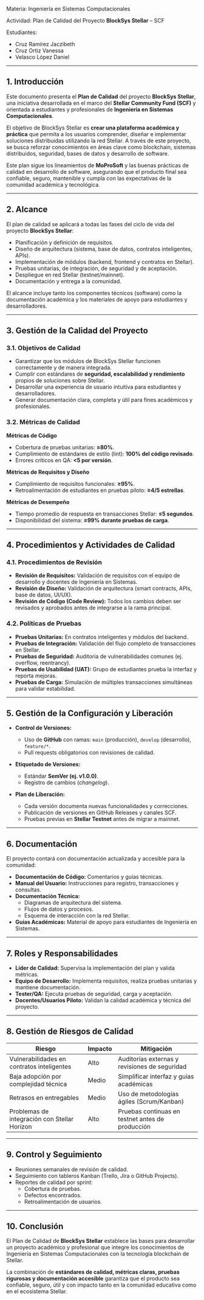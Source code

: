 Materia: Ingeniería en Sistemas Computacionales

Actividad: Plan de Calidad del Proyecto **BlockSys Stellar** – SCF

Estudiantes:

 * Cruz Ramírez Jaczibeth
 * Cruz Ortiz Vanessa
 * Velasco López Daniel

----------

## 1. Introducción
Este documento presenta el **Plan de Calidad** del proyecto **BlockSys Stellar**, una iniciativa desarrollada en el marco del **Stellar Community Fund (SCF)** y orientada a estudiantes y profesionales de **Ingeniería en Sistemas Computacionales**.

El objetivo de BlockSys Stellar es **crear una plataforma académica y práctica** que permita a los usuarios comprender, diseñar e implementar soluciones distribuidas utilizando la red Stellar. A través de este proyecto, se busca reforzar conocimientos en áreas clave como blockchain, sistemas distribuidos, seguridad, bases de datos y desarrollo de software.

Este plan sigue los lineamientos de **MoProSoft** y las buenas prácticas de calidad en desarrollo de software, asegurando que el producto final sea confiable, seguro, mantenible y cumpla con las expectativas de la comunidad académica y tecnológica.

---

## 2. Alcance
El plan de calidad se aplicará a todas las fases del ciclo de vida del proyecto **BlockSys Stellar**:
- Planificación y definición de requisitos.  
- Diseño de arquitectura (sistema, base de datos, contratos inteligentes, APIs).  
- Implementación de módulos (backend, frontend y contratos en Stellar).  
- Pruebas unitarias, de integración, de seguridad y de aceptación.  
- Despliegue en red Stellar (testnet/mainnet).  
- Documentación y entrega a la comunidad.  

El alcance incluye tanto los componentes técnicos (software) como la documentación académica y los materiales de apoyo para estudiantes y desarrolladores.

---

## 3. Gestión de la Calidad del Proyecto

### 3.1. Objetivos de Calidad
- Garantizar que los módulos de BlockSys Stellar funcionen correctamente y de manera integrada.  
- Cumplir con estándares de **seguridad, escalabilidad y rendimiento** propios de soluciones sobre Stellar.  
- Desarrollar una experiencia de usuario intuitiva para estudiantes y desarrolladores.  
- Generar documentación clara, completa y útil para fines académicos y profesionales.  

### 3.2. Métricas de Calidad

**Métricas de Código**
- Cobertura de pruebas unitarias: **≥80%**.  
- Cumplimiento de estándares de estilo (lint): **100% del código revisado**.  
- Errores críticos en QA: **<5 por versión**.  

**Métricas de Requisitos y Diseño**
- Cumplimiento de requisitos funcionales: **≥95%**.  
- Retroalimentación de estudiantes en pruebas piloto: **≥4/5 estrellas**.  

**Métricas de Desempeño**
- Tiempo promedio de respuesta en transacciones Stellar: **≤5 segundos**.  
- Disponibilidad del sistema: **≥99% durante pruebas de carga**.  

---

## 4. Procedimientos y Actividades de Calidad

### 4.1. Procedimientos de Revisión
- **Revisión de Requisitos:** Validación de requisitos con el equipo de desarrollo y docentes de Ingeniería en Sistemas.  
- **Revisión de Diseño:** Validación de arquitectura (smart contracts, APIs, base de datos, UI/UX).  
- **Revisión de Código (Code Review):** Todos los cambios deben ser revisados y aprobados antes de integrarse a la rama principal.  

### 4.2. Políticas de Pruebas
- **Pruebas Unitarias:** En contratos inteligentes y módulos del backend.  
- **Pruebas de Integración:** Validación del flujo completo de transacciones en Stellar.  
- **Pruebas de Seguridad:** Auditoría de vulnerabilidades comunes (ej. overflow, reentrancy).  
- **Pruebas de Usabilidad (UAT):** Grupo de estudiantes prueba la interfaz y reporta mejoras.  
- **Pruebas de Carga:** Simulación de múltiples transacciones simultáneas para validar estabilidad.  

---

## 5. Gestión de la Configuración y Liberación

- **Control de Versiones:**  
  - Uso de **GitHub** con ramas: `main` (producción), `develop` (desarrollo), `feature/*`.  
  - Pull requests obligatorios con revisiones de calidad.  

- **Etiquetado de Versiones:**  
  - Estándar **SemVer (ej. v1.0.0)**.  
  - Registro de cambios (*changelog*).  

- **Plan de Liberación:**  
  - Cada versión documenta nuevas funcionalidades y correcciones.  
  - Publicación de versiones en GitHub Releases y canales SCF.  
  - Pruebas previas en **Stellar Testnet** antes de migrar a mainnet.  

---

## 6. Documentación

El proyecto contará con documentación actualizada y accesible para la comunidad:  
- **Documentación de Código:** Comentarios y guías técnicas.  
- **Manual del Usuario:** Instrucciones para registro, transacciones y consultas.  
- **Documentación Técnica:**  
  - Diagramas de arquitectura del sistema.  
  - Flujos de datos y procesos.  
  - Esquema de interacción con la red Stellar.  
- **Guías Académicas:** Material de apoyo para estudiantes de Ingeniería en Sistemas.  

---

## 7. Roles y Responsabilidades

- **Líder de Calidad:** Supervisa la implementación del plan y valida métricas.  
- **Equipo de Desarrollo:** Implementa requisitos, realiza pruebas unitarias y mantiene documentación.  
- **Tester/QA:** Ejecuta pruebas de seguridad, carga y aceptación.  
- **Docentes/Usuarios Piloto:** Validan la calidad académica y técnica del proyecto.  

---

## 8. Gestión de Riesgos de Calidad

| Riesgo | Impacto | Mitigación |  
|--------|---------|------------|  
| Vulnerabilidades en contratos inteligentes | Alto | Auditorías externas y revisiones de seguridad |  
| Baja adopción por complejidad técnica | Medio | Simplificar interfaz y guías académicas |  
| Retrasos en entregables | Medio | Uso de metodologías ágiles (Scrum/Kanban) |  
| Problemas de integración con Stellar Horizon | Alto | Pruebas continuas en testnet antes de producción |  

---

## 9. Control y Seguimiento
- Reuniones semanales de revisión de calidad.  
- Seguimiento con tableros Kanban (Trello, Jira o GitHub Projects).  
- Reportes de calidad por sprint:  
  - Cobertura de pruebas.  
  - Defectos encontrados.  
  - Retroalimentación de usuarios.  

---

## 10. Conclusión
El Plan de Calidad de **BlockSys Stellar** establece las bases para desarrollar un proyecto académico y profesional que integre los conocimientos de Ingeniería en Sistemas Computacionales con la tecnología blockchain de Stellar.  

La combinación de **estándares de calidad, métricas claras, pruebas rigurosas y documentación accesible** garantiza que el producto sea confiable, seguro, útil y con impacto tanto en la comunidad educativa como en el ecosistema Stellar.

